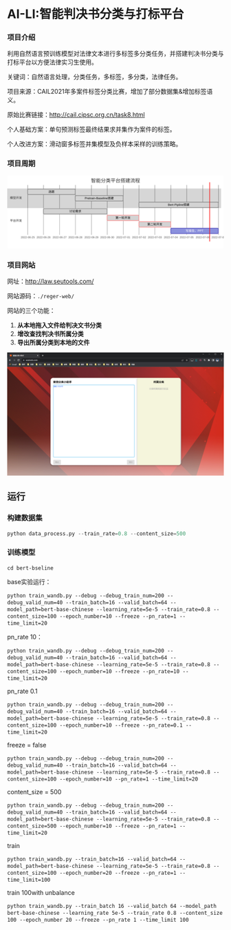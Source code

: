 # AI-LI:智能判决书分类与打标平台

### 项目介绍

利用自然语言预训练模型对法律文本进行多标签多分类任务，并搭建判决书分类与打标平台以方便法律实习生使用。

关键词：自然语言处理，分类任务，多标签，多分类，法律任务。

项目来源：CAIL2021年多案件标签分类比赛，增加了部分数据集&增加标签语义。

原始比赛链接：http://cail.cipsc.org.cn/task8.html

个人基础方案：单句预测标签最终结果求并集作为案件的标签。

个人改进方案：滑动窗多标签并集模型及负样本采样的训练策略。



### 项目周期

![图片1](pic/图片1.svg)

### 项目网站
网址：http://law.seutools.com/

网站源码：```./reger-web/```

网站的三个功能：

1. **从本地拖入文件给判决文书分类**
2. **增改查找判决书所属分类**
3. **导出所属分类到本地的文件**

![image-20220705013016401](pic/image-20220705013016401.png)

## 运行

### 构建数据集

```python
python data_process.py --train_rate=0.8 --content_size=500
```

### 训练模型

```
cd bert-bseline
```

base实验运行：
```
python train_wandb.py --debug --debug_train_num=200 --debug_valid_num=40 --train_batch=16 --valid_batch=64 --model_path=bert-base-chinese --learning_rate=5e-5 --train_rate=0.8 --content_size=100 --epoch_number=10 --freeze --pn_rate=1 --time_limit=20
```

pn_rate 10：
```
python train_wandb.py --debug --debug_train_num=200 --debug_valid_num=40 --train_batch=16 --valid_batch=64 --model_path=bert-base-chinese --learning_rate=5e-5 --train_rate=0.8 --content_size=100 --epoch_number=10 --freeze --pn_rate=10 --time_limit=20
```

pn_rate 0.1
```
python train_wandb.py --debug --debug_train_num=200 --debug_valid_num=40 --train_batch=16 --valid_batch=64 --model_path=bert-base-chinese --learning_rate=5e-5 --train_rate=0.8 --content_size=100 --epoch_number=10 --freeze --pn_rate=0.1 --time_limit=20
```

freeze = false
```
python train_wandb.py --debug --debug_train_num=200 --debug_valid_num=40 --train_batch=16 --valid_batch=64 --model_path=bert-base-chinese --learning_rate=5e-5 --train_rate=0.8 --content_size=100 --epoch_number=10 --pn_rate=1 --time_limit=20
```

content_size = 500
```
python train_wandb.py --debug --debug_train_num=200 --debug_valid_num=40 --train_batch=16 --valid_batch=64 --model_path=bert-base-chinese --learning_rate=5e-5 --train_rate=0.8 --content_size=500 --epoch_number=10 --freeze --pn_rate=1 --time_limit=20
```

train
```
python train_wandb.py --train_batch=16 --valid_batch=64 --model_path=bert-base-chinese --learning_rate=5e-5 --train_rate=0.8 --content_size=100 --epoch_number=20 --freeze --pn_rate=1 --time_limit=100
```


train 100with unbalance
```
python train_wandb.py --train_batch 16 --valid_batch 64 --model_path bert-base-chinese --learning_rate 5e-5 --train_rate 0.8 --content_size 100 --epoch_number 20 --freeze --pn_rate 1 --time_limit 100
```

